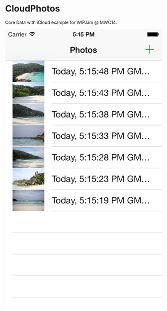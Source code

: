CloudPhotos
=======

Core Data with iCloud example for  WIPJam @ MWC14.

![Screenshot](screenshot.png)
